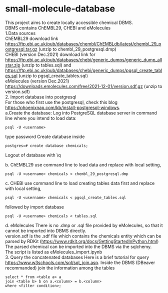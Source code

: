 # small-molecule-database
This project aims to create locally accessible chemical DBMS.  
DBMS contains ChEMBL29, CHEBI and eMolecules  
1.Data sources  
ChEMBL29 download link https://ftp.ebi.ac.uk/pub/databases/chembl/ChEMBLdb/latest/chembl_29_postgresql.tar.gz (unzip to chembl_29_postgresql.dmp)  
CHEBI (version Dec.2021) download link for https://ftp.ebi.ac.uk/pub/databases/chebi/generic_dumps/generic_dump_allstar.zip (unzip to tables.sql) and https://ftp.ebi.ac.uk/pub/databases/chebi/generic_dumps/pgsql_create_tables.sql (unzip to pgsql_create_tables.sql)  
eMolecules (version Dec.2021) https://downloads.emolecules.com/free/2021-12-01/version.sdf.gz (unzip to version.sdf)  
2. Import database into postgresql  
For those who first use the postgresql, check this blog https://phoenixnap.com/kb/install-postgresql-windows.  
a.Create the database: 
Log into PostgreSQL database server in command line where you intend to load data:
```
psql -U <username>
```
type password 
Create database inside
```
postgres=# create database chemicals;
```
Logout of database with \q  

b. ChEMBL29 
use command line to load data and replace <username> with local setting,
```
psql -U <username> chemicals < chembl_29_postgresql.dmp
```
c. CHEBI
use command line to load creating tables data first and replace <username> with local setting,
```
psql -U <username> chemicals < pgsql_create_tables.sql
```
followed by import database
```
psql -U <username> chemicals < tables.sql
```
d. eMolecules
There is no .dmp or .sql file provided by eMolecules, so that it cannot be imported into DBMS directly.   
version.sdf is the .sdf file which contains the chemicals entity which can be parsed by RDKit (https://www.rdkit.org/docs/GettingStartedInPython.html)  
The parsed chemical can be imported into the DBMS via the sqlchemy.  
The script is listed as eMolecules_import.ipynb  
3. Query the concatenated databases
Here is a brief tutorial for query https://www.w3schools.com/sql/sql_join.asp. Inside the DBMS (DBeaver recommanded) join the information among the tables
```
select * from <table a> a
join <table b> b on a.<column> = b.<column>
where <filter condition>;
```
